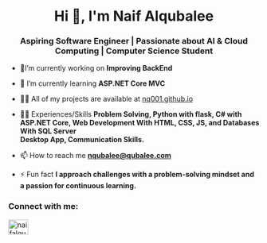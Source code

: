 <h1 align="center">Hi 👋, I'm Naif Alqubalee</h1>
<h3 align="center">Aspiring Software Engineer | Passionate about AI & Cloud Computing | Computer Science Student</h3>

- 🔭I’m currently working on **Improving BackEnd**
- 🌱 I’m currently learning **ASP.NET Core MVC**

- 👨‍💻 All of my projects are available at [nq001.github.io](nq001.github.io)

- 👨‍💻 Experiences/Skills  **Problem Solving, Python with flask, C# with ASP.NET Core, Web Development With HTML, CSS, JS, and Databases With SQL Server<br> Desktop App, Communication Skills.**

- 📫 How to reach me **nqubalee@qubalee.com**
- ⚡ Fun fact **I approach challenges with a problem-solving mindset and a passion for continuous learning.**

<h3 align="left">Connect with me:</h3>
<p align="left">
<a href="https://linkedin.com/in/naifalqubalee" target="blank"><img align="center" src="https://raw.githubusercontent.com/rahuldkjain/github-profile-readme-generator/master/src/images/icons/Social/linked-in-alt.svg" alt="naifalqubalee" height="30" width="40" /></a>
</p>


